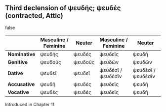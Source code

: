 ## Third declension of ψευδής; ψευδές (contracted, Attic)

false

|                | Masculine / Feminine | Neuter  | Masculine / Feminine | Neuter             |
|----------------|----------------------|---------|----------------------|--------------------|
| **Nominative** | ψευδής               | ψευδές  | ψευδεῖς              | ψευδῆ              |
| **Genitive**   | ψευδοῦς              | ψευδοῦς | ψευδῶν               | ψευδῶν             |
| **Dative**     | ψευδεῖ               | ψευδεῖ  | ψευδέσῐ / ψευδέσῐν   | ψευδέσῐ / ψευδέσῐν |
| **Accusative** | ψευδῆ                | ψευδές  | ψευδεῖς              | ψευδῆ              |
| **Vocative**   | ψευδές               | ψευδές  | ψευδεῖς              | ψευδῆ              |


Introduced in Chapter 11
